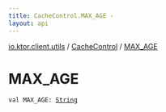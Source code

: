 ```yaml
---
title: CacheControl.MAX_AGE - 
layout: api
---
```


<div class='api-docs-breadcrumbs'><a href="../index.html">io.ktor.client.utils</a> / <a href="index.html">CacheControl</a> / <a href="./-m-a-x_-a-g-e.html">MAX_AGE</a></div>

# MAX_AGE

<div class="signature"><code><span class="keyword">val </span><span class="identifier">MAX_AGE</span><span class="symbol">: </span><a href="https://kotlinlang.org/api/latest/jvm/stdlib/kotlin/-string/index.html"><span class="identifier">String</span></a></code></div>
